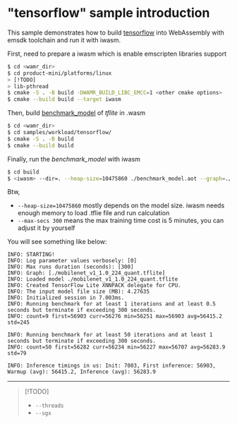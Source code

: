 "tensorflow" sample introduction
==============

This sample demonstrates how to build [tensorflow](https://github.com/tensorflow/tensorflow) into WebAssembly with emsdk toolchain and run it with iwasm.

First, need to prepare a iwasm which is enable emscripten libraries support

``` bash
$ cd <wamr_dir>
$ cd product-mini/platforms/linux
> [!TODO]
> lib-pthread
$ cmake -S . -B build -DWAMR_BUILD_LIBC_EMCC=1 <other cmake options>
$ cmake --build build --target iwasm
```

Then, build [benchmark_model](./tensorflow/tensorflow/lite/tools/benchmark/BUILD) of *tflite* in .wasm

```bash
$ cd <wamr_dir>
$ cd samples/workload/tensorflow/
$ cmake -S . -B build
$ cmake --build build
```

Finally, run the *benchmark_model* with iwasm

```bash
$ cd build
$ <iwasm> --dir=. --heap-size=10475860 ./benchmark_model.aot --graph=./mobilenet_v1_1.0_224_quant.tflite --max_secs=300
```

Btw,
- `--heap-size=10475860` mostly depends on the model size. iwasm needs enough memory to load .tflie file and run calculation
- `--max-secs 300` means the max training time cost is 5 minutes, you can adjust it by yourself

You will see something like below:

```
INFO: STARTING!
INFO: Log parameter values verbosely: [0]
INFO: Max runs duration (seconds): [300]
INFO: Graph: [./mobilenet_v1_1.0_224_quant.tflite]
INFO: Loaded model ./mobilenet_v1_1.0_224_quant.tflite
INFO: Created TensorFlow Lite XNNPACK delegate for CPU.
INFO: The input model file size (MB): 4.27635
INFO: Initialized session in 7.003ms.
INFO: Running benchmark for at least 1 iterations and at least 0.5 seconds but terminate if exceeding 300 seconds.
INFO: count=9 first=56903 curr=56276 min=56251 max=56903 avg=56415.2 std=245

INFO: Running benchmark for at least 50 iterations and at least 1 seconds but terminate if exceeding 300 seconds.
INFO: count=50 first=56282 curr=56234 min=56227 max=56707 avg=56283.9 std=79

INFO: Inference timings in us: Init: 7003, First inference: 56903, Warmup (avg): 56415.2, Inference (avg): 56283.9
```

---
> [!TODO]
> - `--threads`
> - `--sgx`